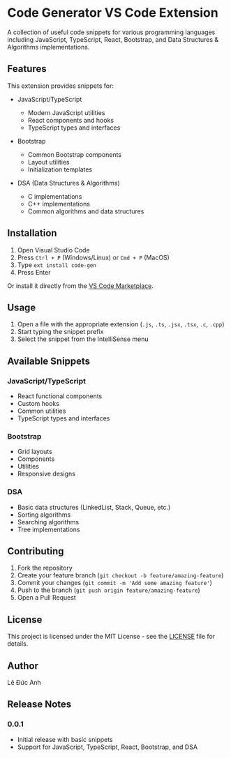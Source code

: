 # Code Generator VS Code Extension

A collection of useful code snippets for various programming languages including JavaScript, TypeScript, React, Bootstrap, and Data Structures & Algorithms implementations.

## Features

This extension provides snippets for:

-   JavaScript/TypeScript

    -   Modern JavaScript utilities
    -   React components and hooks
    -   TypeScript types and interfaces

-   Bootstrap

    -   Common Bootstrap components
    -   Layout utilities
    -   Initialization templates

-   DSA (Data Structures & Algorithms)
    -   C implementations
    -   C++ implementations
    -   Common algorithms and data structures

## Installation

1. Open Visual Studio Code
2. Press `Ctrl + P` (Windows/Linux) or `Cmd + P` (MacOS)
3. Type `ext install code-gen`
4. Press Enter

Or install it directly from the [VS Code Marketplace](https://marketplace.visualstudio.com/).

## Usage

1. Open a file with the appropriate extension (`.js`, `.ts`, `.jsx`, `.tsx`, `.c`, `.cpp`)
2. Start typing the snippet prefix
3. Select the snippet from the IntelliSense menu

## Available Snippets

### JavaScript/TypeScript

-   React functional components
-   Custom hooks
-   Common utilities
-   TypeScript types and interfaces

### Bootstrap

-   Grid layouts
-   Components
-   Utilities
-   Responsive designs

### DSA

-   Basic data structures (LinkedList, Stack, Queue, etc.)
-   Sorting algorithms
-   Searching algorithms
-   Tree implementations

## Contributing

1. Fork the repository
2. Create your feature branch (`git checkout -b feature/amazing-feature`)
3. Commit your changes (`git commit -m 'Add some amazing feature'`)
4. Push to the branch (`git push origin feature/amazing-feature`)
5. Open a Pull Request

## License

This project is licensed under the MIT License - see the [LICENSE](LICENSE) file for details.

## Author

Lê Đức Anh

## Release Notes

### 0.0.1

-   Initial release with basic snippets
-   Support for JavaScript, TypeScript, React, Bootstrap, and DSA
